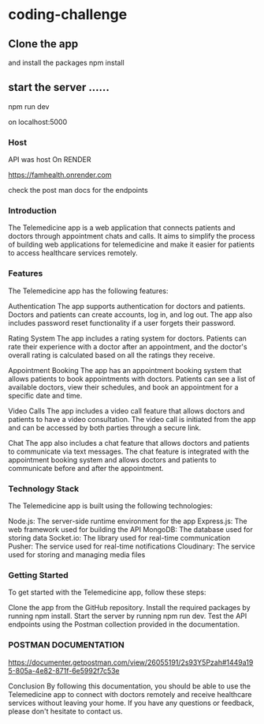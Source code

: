 # coding-challenge
 

## Clone the app 

and install the packages 
npm install

## start the server ......
npm run dev


on    localhost:5000


### Host

API was host On RENDER

https://famhealth.onrender.com


check the post man docs for the endpoints



###  Introduction
The Telemedicine app is a web application that connects patients and doctors through appointment chats and calls. It aims to simplify the process of building web applications for telemedicine and make it easier for patients to access healthcare services remotely.





### Features
The Telemedicine app has the following features:

Authentication
The app supports authentication for doctors and patients. Doctors and patients can create accounts, log in, and log out. The app also includes password reset functionality if a user forgets their password.

Rating System
The app includes a rating system for doctors. Patients can rate their experience with a doctor after an appointment, and the doctor's overall rating is calculated based on all the ratings they receive.

Appointment Booking
The app has an appointment booking system that allows patients to book appointments with doctors. Patients can see a list of available doctors, view their schedules, and book an appointment for a specific date and time.

Video Calls
The app includes a video call feature that allows doctors and patients to have a video consultation. The video call is initiated from the app and can be accessed by both parties through a secure link.

Chat
The app also includes a chat feature that allows doctors and patients to communicate via text messages. The chat feature is integrated with the appointment booking system and allows doctors and patients to communicate before and after the appointment.

### Technology Stack
The Telemedicine app is built using the following technologies:

Node.js: The server-side runtime environment for the app
Express.js: The web framework used for building the API
MongoDB: The database used for storing data
Socket.io: The library used for real-time communication
Pusher: The service used for real-time notifications
Cloudinary: The service used for storing and managing media files


### Getting Started
To get started with the Telemedicine app, follow these steps:

Clone the app from the GitHub repository.
Install the required packages by running npm install.
Start the server by running npm run dev.
Test the API endpoints using the Postman collection provided in the documentation.


### POSTMAN DOCUMENTATION 

https://documenter.getpostman.com/view/26055191/2s93Y5Pzah#1449a195-805a-4e82-871f-6e5992f7c53e




Conclusion
By following this documentation, you should be able to use the Telemedicine app to connect with doctors remotely and receive healthcare services without leaving your home. If you have any questions or feedback, please don't hesitate to contact us.

